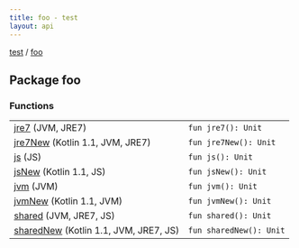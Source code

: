 ```yaml
---
title: foo - test
layout: api
---
```


<div class='api-docs-breadcrumbs'><a href="test/index">test</a> / <a href="test/foo/index">foo</a></div>

## Package foo

### Functions

<table class="api-docs-table">
<tbody>
<tr data-platform="JVM" data-jre-version="JRE7"><td markdown="1">
<a href="test/foo/jre7">jre7</a>
(JVM, JRE7)
</td>
<td markdown="1">
<div class="signature"><code><span class="keyword">fun </span><span class="identifier">jre7</span><span class="symbol">(</span><span class="symbol">)</span><span class="symbol">: </span><span class="identifier">Unit</span></code></div>

</td>
</tr><tr data-platform="JVM" data-kotlin-version="Kotlin 1.1" data-jre-version="JRE7"><td markdown="1">
<a href="test/foo/jre7-new">jre7New</a>
(Kotlin 1.1, JVM, JRE7)
</td>
<td markdown="1">
<div class="signature"><code><span class="keyword">fun </span><span class="identifier">jre7New</span><span class="symbol">(</span><span class="symbol">)</span><span class="symbol">: </span><span class="identifier">Unit</span></code></div>

</td>
</tr><tr data-platform="JS"><td markdown="1">
<a href="test/foo/js">js</a>
(JS)
</td>
<td markdown="1">
<div class="signature"><code><span class="keyword">fun </span><span class="identifier">js</span><span class="symbol">(</span><span class="symbol">)</span><span class="symbol">: </span><span class="identifier">Unit</span></code></div>

</td>
</tr><tr data-platform="JS" data-kotlin-version="Kotlin 1.1"><td markdown="1">
<a href="test/foo/js-new">jsNew</a>
(Kotlin 1.1, JS)
</td>
<td markdown="1">
<div class="signature"><code><span class="keyword">fun </span><span class="identifier">jsNew</span><span class="symbol">(</span><span class="symbol">)</span><span class="symbol">: </span><span class="identifier">Unit</span></code></div>

</td>
</tr><tr data-platform="JVM"><td markdown="1">
<a href="test/foo/jvm">jvm</a>
(JVM)
</td>
<td markdown="1">
<div class="signature"><code><span class="keyword">fun </span><span class="identifier">jvm</span><span class="symbol">(</span><span class="symbol">)</span><span class="symbol">: </span><span class="identifier">Unit</span></code></div>

</td>
</tr><tr data-platform="JVM" data-kotlin-version="Kotlin 1.1"><td markdown="1">
<a href="test/foo/jvm-new">jvmNew</a>
(Kotlin 1.1, JVM)
</td>
<td markdown="1">
<div class="signature"><code><span class="keyword">fun </span><span class="identifier">jvmNew</span><span class="symbol">(</span><span class="symbol">)</span><span class="symbol">: </span><span class="identifier">Unit</span></code></div>

</td>
</tr><tr data-platform="JVM, JS" data-jre-version="JRE7"><td markdown="1">
<a href="test/foo/shared">shared</a>
(JVM, JRE7, JS)
</td>
<td markdown="1">
<div class="signature"><code><span class="keyword">fun </span><span class="identifier">shared</span><span class="symbol">(</span><span class="symbol">)</span><span class="symbol">: </span><span class="identifier">Unit</span></code></div>

</td>
</tr><tr data-platform="JVM, JS" data-kotlin-version="Kotlin 1.1" data-jre-version="JRE7"><td markdown="1">
<a href="test/foo/shared-new">sharedNew</a>
(Kotlin 1.1, JVM, JRE7, JS)
</td>
<td markdown="1">
<div class="signature"><code><span class="keyword">fun </span><span class="identifier">sharedNew</span><span class="symbol">(</span><span class="symbol">)</span><span class="symbol">: </span><span class="identifier">Unit</span></code></div>

</td>
</tr></tbody>
</table>
